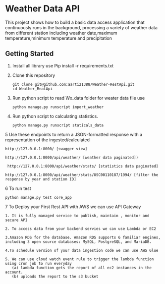 
# Weather Data API

This project shows how to build a basic data access application that continuously runs in the background, processing a variety of weather data from different station including weather date,maximum temperature,minimum temperature and precipitation 

## 
## Getting Started 

1. Install all library use Pip install -r requirements.txt

2. Clone this repository

   ```
   git clone git@github.com:aarti21388/Weather-RestApi.git
   cd Weather_ReatApi
   ```

3. Run python script to read Wx_data folder for weater data file use 

   ```
   python manage.py runscript import_weather
   ```

4. Run python script to calculating statistics.

   ```
   python manage.py runscript staticals_data
   ```

5  Use these endpoints to return a JSON-formatted response with a representation of the ingested/calculated
   
   ```
   http://127.0.0.1:8000/ [swagger view]
   ```
   ```
   http://127.0.0.1:8000/api/weather/ [weather data paginated])
   ```
   ```
    http://127.0.0.1:8000/api/weather/stats/ [statistics data paginated]
   ```
   ```
   http://127.0.0.1:8000/api/weather/stats/USC00110187/1994/ [filter the response by year and station ID]
   ```
      
 6 To run test
   ```
   python manage.py test core_app
   ```
7 To Deploy your First Rest API with AWS we can use API Gateway
   ```
   1. It is fully managed service to publish, maintain , monitor and secure API
   ```
   ```
   2. To access data from your backend servies we can use Lambda or EC2
   ```
   ```
   3.Amazon RDS for the database. Amazon RDS supports 6 familiar engines, including 3 open source databases: MySQL, PostgreSQL, and MariaDB.
   ```
   ```
   4.To schedule version of your data ingestion code we can use AWS Glue
   ```
   ```
   5. We can use cloud watch event rule to trigger the lambda function using cron job to run everyday 
      (a) lambda function gets the report of all ec2 instances in the account.
      (b) uploads the report to the s3 bucket 
   ```
   
